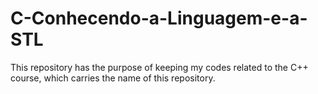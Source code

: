 # C-Conhecendo-a-Linguagem-e-a-STL
This repository has the purpose of keeping my codes related to the C++ course, which carries the name of this repository.
